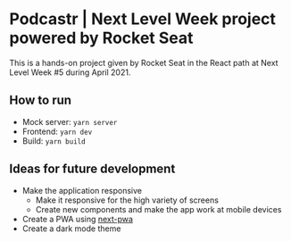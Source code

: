 # Podcastr | Next Level Week project powered by Rocket Seat

This is a hands-on project given by Rocket Seat in the React path at Next Level Week #5 during April 2021.

## How to run

- Mock server: `yarn server`
- Frontend: `yarn dev`
- Build: `yarn build`

## Ideas for future development

- Make the application responsive
  - Make it responsive for the high variety of screens
  - Create new components and make the app work at mobile devices
- Create a PWA using [next-pwa](https://github.com/shadowwalker/next-pwa)
- Create a dark mode theme
